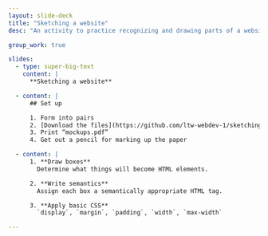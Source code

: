 ```yaml
---
layout: slide-deck
title: "Sketching a website"
desc: "An activity to practice recognizing and drawing parts of a website including semantics and basic CSS."

group_work: true

slides:
  - type: super-big-text
    content: |
      **Sketching a website**

  - content: |
      ## Set up

      1. Form into pairs
      2. [Download the files](https://github.com/ltw-webdev-1/sketching-a-website/archive/master.zip)
      3. Print “mockups.pdf”
      4. Get out a pencil for marking up the paper

  - content: |
      1. **Draw boxes**
        Determine what things will become HTML elements.

      2. **Write semantics**
        Assign each box a semantically appropriate HTML tag.

      3. **Apply basic CSS**
        `display`, `margin`, `padding`, `width`, `max-width`

---
```

